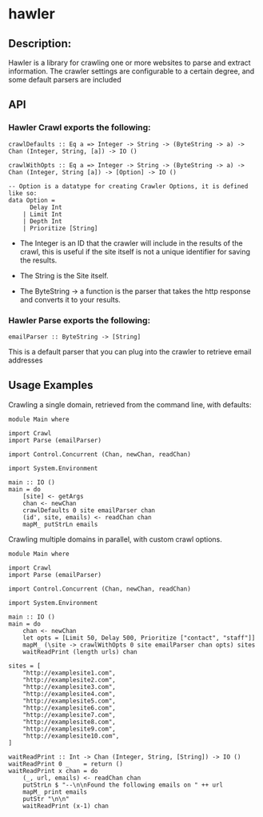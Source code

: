 # hawler

## Description:

Hawler is a library for crawling one or more websites to parse and extract information.  The crawler settings are configurable to a certain degree, and some default parsers are included 

## API

### Hawler Crawl exports the following:

```
crawlDefaults :: Eq a => Integer -> String -> (ByteString -> a) -> Chan (Integer, String, [a]) -> IO ()

crawlWithOpts :: Eq a => Integer -> String -> (ByteString -> a) -> Chan (Integer, String [a]) -> [Option] -> IO ()

-- Option is a datatype for creating Crawler Options, it is defined like so:
data Option =
      Delay Int
    | Limit Int
    | Depth Int
    | Prioritize [String]
```

- The Integer is an ID that the crawler will include in the results of the crawl, this is useful if the site itself is not a unique identifier for saving the results.

- The String is the Site itself.

- The ByteString -> a function is the parser that takes the http response and converts it to your results.

### Hawler Parse exports the following:

`emailParser :: ByteString -> [String]`

This is a default parser that you can plug into the crawler to retrieve email addresses

## Usage Examples

Crawling a single domain, retrieved from the command line, with defaults:

```
module Main where

import Crawl
import Parse (emailParser)

import Control.Concurrent (Chan, newChan, readChan)

import System.Environment

main :: IO ()
main = do
    [site] <- getArgs
    chan <- newChan
    crawlDefaults 0 site emailParser chan
    (id', site, emails) <- readChan chan
    mapM_ putStrLn emails

```

Crawling multiple domains in parallel, with custom crawl options.

```
module Main where

import Crawl
import Parse (emailParser)

import Control.Concurrent (Chan, newChan, readChan)

import System.Environment

main :: IO ()
main = do
    chan <- newChan
    let opts = [Limit 50, Delay 500, Prioritize ["contact", "staff"]]
    mapM_ (\site -> crawlWithOpts 0 site emailParser chan opts) sites
    waitReadPrint (length urls) chan

sites = [
    "http://examplesite1.com",
    "http://examplesite2.com",
    "http://examplesite3.com",
    "http://examplesite4.com",
    "http://examplesite5.com",
    "http://examplesite6.com",
    "http://examplesite7.com",
    "http://examplesite8.com",
    "http://examplesite9.com",
    "http://examplesite10.com",
]

waitReadPrint :: Int -> Chan (Integer, String, [String]) -> IO ()
waitReadPrint 0 _    = return ()
waitReadPrint x chan = do
    (_, url, emails) <- readChan chan
    putStrLn $ "--\n\nFound the following emails on " ++ url
    mapM_ print emails
    putStr "\n\n"
    waitReadPrint (x-1) chan

```